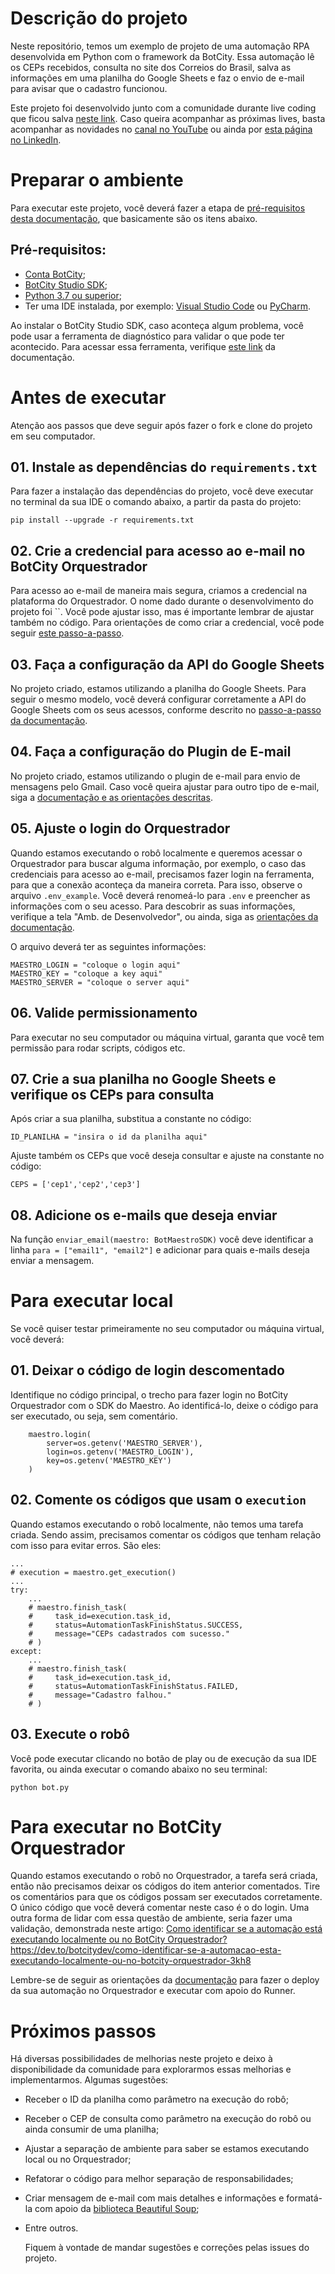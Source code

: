 # Descrição do projeto
Neste repositório, temos um exemplo de projeto de uma automação RPA desenvolvida em Python com o framework da BotCity. Essa automação lê os CEPs recebidos, consulta no site dos Correios do Brasil, salva as informações em uma planilha do Google Sheets e faz o envio de e-mail para avisar que o cadastro funcionou.

Este projeto foi desenvolvido junto com a comunidade durante live coding que ficou salva [neste link](https://www.youtube.com/live/VCOYDfLRhoY?si=wCNjWrsjSLgacqIJ). Caso queira acompanhar as próximas lives, basta acompanhar as novidades no [canal no YouTube](https://www.youtube.com/@botcity_br) ou ainda por [esta página no LinkedIn](https://www.linkedin.com/company/botcity).

# Preparar o ambiente
Para executar este projeto, você deverá fazer a etapa de [pré-requisitos desta documentação](https://documentation.botcity.dev/pt/getting-started/prerequisites/), que basicamente são os itens abaixo.

## Pré-requisitos:
- [Conta BotCity](https://developers.botcity.dev/app/signup);
- [BotCity Studio SDK](https://documentation.botcity.dev/pt/getting-started/botcity-studio-sdk/);
- [Python 3.7 ou superior](https://www.python.org/downloads/);
- Ter uma IDE instalada, por exemplo: [Visual Studio Code](https://code.visualstudio.com/download) ou [PyCharm](https://www.jetbrains.com/pycharm/download/).

Ao instalar o BotCity Studio SDK, caso aconteça algum problema, você pode usar a ferramenta de diagnóstico para validar o que pode ter acontecido. Para acessar essa ferramenta, verifique [este link](https://documentation.botcity.dev/pt/getting-started/botcity-studio-sdk/#ferramenta-de-diagnostico) da documentação.

# Antes de executar
Atenção aos passos que deve seguir após fazer o fork e clone do projeto em seu computador.

## 01. Instale as dependências do `requirements.txt`
Para fazer a instalação das dependências do projeto, você deve executar no terminal da sua IDE o comando abaixo, a partir da pasta do projeto:
```
pip install --upgrade -r requirements.txt
```

## 02. Crie a credencial para acesso ao e-mail no BotCity Orquestrador
Para acesso ao e-mail de maneira mais segura, criamos a credencial na plataforma do Orquestrador. O nome dado durante o desenvolvimento do projeto foi ``. Você pode ajustar isso, mas é importante lembrar de ajustar também no código. Para orientações de como criar a credencial, você pode seguir [este passo-a-passo](https://documentation.botcity.dev/pt/maestro/features/credentials/).

## 03. Faça a configuração da API do Google Sheets
No projeto criado, estamos utilizando a planilha do Google Sheets. Para seguir o mesmo modelo, você deverá configurar corretamente a API do Google Sheets com os seus acessos, conforme descrito no [passo-a-passo da documentação](https://documentation.botcity.dev/pt/plugins/google/sheets/).

## 04. Faça a configuração do Plugin de E-mail
No projeto criado, estamos utilizando o plugin de e-mail para envio de mensagens pelo Gmail. Caso você queira ajustar para outro tipo de e-mail, siga a [documentação e as orientações descritas](https://documentation.botcity.dev/pt/plugins/email/).

## 05. Ajuste o login do Orquestrador
Quando estamos executando o robô localmente e queremos acessar o Orquestrador para buscar alguma informação, por exemplo, o caso das credenciais para acesso ao e-mail, precisamos fazer login na ferramenta, para que a conexão aconteça da maneira correta. Para isso, observe o arquivo `.env_example`. Você deverá renomeá-lo para `.env` e preencher as informações com o seu acesso. Para descobrir as suas informações, verifique a tela "Amb. de Desenvolvedor", ou ainda, siga as [orientações da documentação](https://documentation.botcity.dev/pt/maestro/features/dev-environment/).

O arquivo deverá ter as seguintes informações:
```
MAESTRO_LOGIN = "coloque o login aqui"
MAESTRO_KEY = "coloque a key aqui"
MAESTRO_SERVER = "coloque o server aqui"
```

## 06. Valide permissionamento
Para executar no seu computador ou máquina virtual, garanta que você tem permissão para rodar scripts, códigos etc.

## 07. Crie a sua planilha no Google Sheets e verifique os CEPs para consulta
Após criar a sua planilha, substitua a constante no código:
```
ID_PLANILHA = "insira o id da planilha aqui"
```

Ajuste também os CEPs que você deseja consultar e ajuste na constante no código:
```
CEPS = ['cep1','cep2','cep3']
```

## 08. Adicione os e-mails que deseja enviar
Na função `enviar_email(maestro: BotMaestroSDK)` você deve identificar a linha `para = ["email1", "email2"]` e adicionar para quais e-mails deseja enviar a mensagem.

# Para executar local
Se você quiser testar primeiramente no seu computador ou máquina virtual, você deverá:

## 01. Deixar o código de login descomentado
Identifique no código principal, o trecho para fazer login no BotCity Orquestrador com o SDK do Maestro. Ao identificá-lo, deixe o código para ser executado, ou seja, sem comentário.
```
    maestro.login(
        server=os.getenv('MAESTRO_SERVER'), 
        login=os.getenv('MAESTRO_LOGIN'), 
        key=os.getenv('MAESTRO_KEY')
    )
```

## 02. Comente os códigos que usam o `execution`
Quando estamos executando o robô localmente, não temos uma tarefa criada. Sendo assim, precisamos comentar os códigos que tenham relação com isso para evitar erros. São eles:
```
...
# execution = maestro.get_execution()
...
try:
    ...
    # maestro.finish_task(
    #     task_id=execution.task_id,
    #     status=AutomationTaskFinishStatus.SUCCESS,
    #     message="CEPs cadastrados com sucesso."
    # )
except:
    ...
    # maestro.finish_task(
    #     task_id=execution.task_id,
    #     status=AutomationTaskFinishStatus.FAILED,
    #     message="Cadastro falhou."
    # )
```

## 03. Execute o robô
Você pode executar clicando no botão de play ou de execução da sua IDE favorita, ou ainda executar o comando abaixo no seu terminal:
```
python bot.py
```

# Para executar no BotCity Orquestrador
Quando estamos executando o robô no Orquestrador, a tarefa será criada, então não precisamos deixar os códigos do item anterior comentados. Tire os comentários para que os códigos possam ser executados corretamente. O único código que você deverá comentar neste caso é o do login. Uma outra forma de lidar com essa questão de ambiente, seria fazer uma validação, demonstrada neste artigo: [Como identificar se a automação está executando localmente ou no BotCity Orquestrador?](https://dev.to/botcitydev/como-identificar-se-a-automacao-esta-executando-localmente-ou-no-botcity-orquestrador-3kh8)https://dev.to/botcitydev/como-identificar-se-a-automacao-esta-executando-localmente-ou-no-botcity-orquestrador-3kh8

Lembre-se de seguir as orientações da [documentação](https://documentation.botcity.dev/pt/tutorials/orchestrating-your-automation/) para fazer o deploy da sua automação no Orquestrador e executar com apoio do Runner.

# Próximos passos
Há diversas possibilidades de melhorias neste projeto e deixo à disponibilidade da comunidade para explorarmos essas melhorias e implementarmos. Algumas sugestões:
- Receber o ID da planilha como parâmetro na execução do robô;
- Receber o CEP de consulta como parâmetro na execução do robô ou ainda consumir de uma planilha;
- Ajustar a separação de ambiente para saber se estamos executando local ou no Orquestrador;
- Refatorar o código para melhor separação de responsabilidades;
- Criar mensagem de e-mail com mais detalhes e informações e formatá-la com apoio da [biblioteca Beautiful Soup](https://beautiful-soup-4.readthedocs.io/en/latest/#quick-start);
- Entre outros.

  Fiquem à vontade de mandar sugestões e correções pelas issues do projeto.
